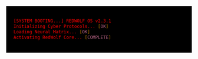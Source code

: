 <div style="background-color: #000000; color: #FF0000; font-family: 'Courier New', monospace; position: relative; overflow: hidden; padding: 20px;">
<style>
  /* Global Neon Glow */
  .neon-text {
    color: #FF0000;
    text-shadow: 0 0 5px #FF0000, 0 0 10px #FF0000, 0 0 20px #A10000;
    animation: flicker 1.5s infinite alternate;
  }

  /* Flicker Animation */
  @keyframes flicker {
    0%, 19%, 21%, 23%, 25%, 54%, 56%, 100% { opacity: 1; }
    20%, 24%, 55% { opacity: 0.7; }
  }

  /* Scanline Animation */
  .scanline {
    position: absolute;
    top: 0;
    left: 0;
    width: 100%;
    height: 2px;
    background: linear-gradient(to right, transparent, #A10000, transparent);
    animation: scanline 6s linear infinite;
  }
  @keyframes scanline {
    0% { transform: translateY(-100%); }
    100% { transform: translateY(100vh); }
  }

  /* Snowfall Animation */
  .snow {
    position: absolute;
    top: -10px;
    width: 10px;
    height: 10px;
    background: #FF0000;
    border-radius: 50%;
    opacity: 0.7;
    animation: snowfall linear infinite;
  }
  @keyframes snowfall {
    0% { transform: translateY(-10px); opacity: 0.7; }
    100% { transform: translateY(100vh); opacity: 0.2; }
  }
  .snow:nth-child(1) { left: 10%; animation-duration: 10s; }
  .snow:nth-child(2) { left: 20%; animation-duration: 12s; animation-delay: 1s; }
  .snow:nth-child(3) { left: 30%; animation-duration: 15s; animation-delay: 2s; }
  .snow:nth-child(4) { left: 40%; animation-duration: 11s; animation-delay: 3s; }
  .snow:nth-child(5) { left: 50%; animation-duration: 13s; animation-delay: 4s; }
  .snow:nth-child(6) { left: 60%; animation-duration: 14s; animation-delay: 5s; }
  .snow:nth-child(7) { left: 70%; animation-duration: 10s; animation-delay: 6s; }
  .snow:nth-child(8) { left: 80%; animation-duration: 12s; animation-delay: 7s; }
  .snow:nth-child(9) { left: 90%; animation-duration: 15s; animation-delay: 8s; }

  /* Running Wolf Animation */
  .wolf-animation {
    position: absolute;
    top: 10px;
    width: 100%;
    height: 80px;
    overflow: hidden;
  }
  .wolf {
    animation: run 5s linear infinite;
  }
  @keyframes run {
    0% { transform: translateX(-100px); }
    100% { transform: translateX(100vw); }
  }

  /* Glowing Border */
  .glow-border {
    border: 2px solid #FF0000;
    box-shadow: 0 0 10px #FF0000, 0 0 20px #A10000;
    transition: all 0.3s ease;
  }
  .glow-border:hover {
    box-shadow: 0 0 15px #FF0000, 0 0 30px #A10000;
    transform: scale(1.05);
  }

  /* Pulse Divider */
  .pulse-divider {
    width: 100%;
    height: 2px;
    background: #FF0000;
    box-shadow: 0 0 10px #FF0000;
    animation: pulse 2s infinite;
  }
  @keyframes pulse {
    0% { box-shadow: 0 0 10px #FF0000; }
    50% { box-shadow: 0 0 20px #A10000; }
    100% { box-shadow: 0 0 10px #FF0000; }
  }

  /* Paw Print Trail */
  .paw-trail {
    display: inline-block;
    animation: pawPulse 1s infinite;
  }
  @keyframes pawPulse {
    0% { opacity: 1; }
    50% { opacity: 0.5; }
    100% { opacity: 1; }
  }
</style>

<!-- Snowfall Effect -->
<div class="snow"></div><div class="snow"></div><div class="snow"></div>
<div class="snow"></div><div class="snow"></div><div class="snow"></div>
<div class="snow"></div><div class="snow"></div><div class="snow"></div>

<!-- Scanline Effect -->
<div class="scanline"></div>

<!-- Boot Sequence Header -->
```bash
[SYSTEM BOOTING...] REDWOLF OS v2.3.1
Initializing Cyber Protocols... [OK]
Loading Neural Matrix... [OK]
Activating RedWolf Core... [COMPLETE]
